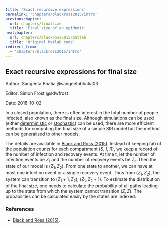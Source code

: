 ```yaml
---
title: 'Exact recursive expressions'
permalink: 'chapters/blackross2015/intro'
previouschapter:
  url: chapters/finalsize
  title: 'Final size of an epidemic'
nextchapter:
  url: chapters/blackross2015/matlab
  title: 'Original Matlab code'
redirect_from:
  - 'chapters/blackross2015/intro'
---
```


## Exact recursive expressions for final size

Author: Sangeeta Bhatia @sangeetabhatia03

Editor: Simon Frost @sdwfrost

Date: 2018-10-02

In a closed population, there is often interest in the total number of people infected, also known as the final size. Although simulations can be used (either [deterministic](http://epirecip.es/epicookbook/chapters/sir/intro) or [stochastic](http://epirecip.es/epicookbook/chapters/sir-stochastic-discretestate-continuoustime/intro)) can be used, there are more efficient methods for computing the final size.of a simple SIR model but the method can be generalised to other models.

The details are available in [Black and Ross (2015)](https://doi.org/10.1016/j.jtbi.2014.11.029). Instead of keeping tab of the population counts for each compartment ($S$, $I$, $R$), we keep a record of the number of infection and recovery events. At time t, let the number of infection events be $Z_1$ and the number of recovery events be $Z_t$. Then the state of our model is $(Z_1, Z_2)$. From one state to another, we can have at most one  infection event or a single recovery event. Thus from $(Z_1, Z_2)$, the system can transition to $(Z_1 + 1, Z_2)$, $(Z_1, Z_2 + 1)$. To estimate the distribution of the final size, one needs to calculate the probability of 
all paths leading up to the state from which the system cannot transition $(Z, Z)$. The probabilities can be calculated easily by the states are indexed.

### References

- [Black and Ross (2015)](https://doi.org/10.1016/j.jtbi.2014.11.029).